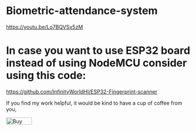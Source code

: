# Biometric-attendance-system

https://youtu.be/Lo7BQVSx5zM

# In case you want to use ESP32 board instead of using NodeMCU consider using this code:

https://github.com/InfinityWorldHI/ESP32-Fingerprint-scanner


If you find my work helpful, it would be kind to have a cup of coffee from you,


<a href="https://www.buymeacoffee.com/1rp8CJx" target="_blank"><img src="https://cdn.buymeacoffee.com/buttons/v2/default-green.png" alt="Buy Me A Coffee" style="height: 20px !important;width: 70px !important;" ></a>
